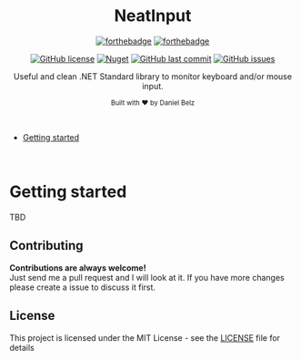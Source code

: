 <h1 align="center">NeatInput</h1>
<div align="center">

[![forthebadge](https://forthebadge.com/images/badges/made-with-c-sharp.svg)](https://forthebadge.com)
[![forthebadge](https://forthebadge.com/images/badges/built-with-grammas-recipe.svg)](https://forthebadge.com)

[![GitHub license](https://img.shields.io/github/license/LegendaryB/NeatInput.svg?longCache=true&style=flat-square)](https://github.com/LegendaryB/NeatInput/blob/master/LICENSE.md)
[![Nuget](https://img.shields.io/nuget/v/NeatInput.svg?style=flat-square)](https://www.nuget.org/packages/NeatInput/)
[![GitHub last commit](https://img.shields.io/github/last-commit/LegendaryB/NeatInput.svg?longCache=true&style=flat-square)](https://github.com/LegendaryB/NeatInput)
[![GitHub issues](https://img.shields.io/github/issues/LegendaryB/NeatInput.svg?longCache=true&style=flat-square)](https://github.com/LegendaryB/NeatInput/issues)

Useful and clean .NET Standard library to monitor keyboard and/or mouse input.

<sub>Built with ❤︎ by Daniel Belz</sub>
</div><br>

* [Getting started](#getting-started)

<br>

# Getting started
TBD

## Contributing

__Contributions are always welcome!__  
Just send me a pull request and I will look at it. If you have more changes please create a issue to discuss it first.

## License

This project is licensed under the MIT License - see the [LICENSE](LICENSE) file for details
